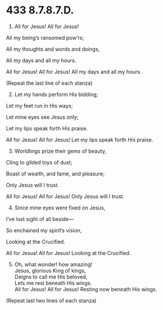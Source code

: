# 433 8.7.8.7.D.

1.  All for Jesus! All for Jesus!

All my being’s ransomed pow’rs;

All my thoughts and words and doings,

All my days and all my hours.

All for Jesus! All for Jesus! All my days and all my hours.

(Repeat the last line of each stanza)

2.  Let my hands perform His bidding;

Let my feet run in His ways;

Let mine eyes see Jesus only;

Let my lips speak forth His praise.

All for Jesus! All for Jesus! Let my lips speak forth His praise.

3.  Worldlings prize their gems of beauty,

Cling to gilded toys of dust;

Boast of wealth, and fame, and pleasure;

Only Jesus will I trust.

All for Jesus! All for Jesus! Only Jesus will I trust.

4.  Since mine eyes were fixed on Jesus,

I’ve lost sight of all beside—

So enchained my spirit’s vision,

Looking at the Crucified.

All for Jesus! All for Jesus! Looking at the Crucified.

5.  Oh, what wonder! how amazing!\
Jesus, glorious King of kings,\
Deigns to call me His beloved,\
Lets me rest beneath His wings.\
All for Jesus! All for Jesus! Resting now beneath His wings.

(Repeat last two lines of each stanza)

